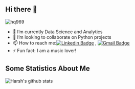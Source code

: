 ## Hi there 👋
<p align="left"> <img src="https://komarev.com/ghpvc/?username=hq969" alt="hq969"/> </p>

- 🌱 I’m currently Data Science and Analytics
- 👯 I’m looking to collaborate on Python projects
- 📫 How to reach me:[![Linkedin Badge](https://img.shields.io/badge/-LinkedIn-blue?style=flat-square&logo=Linkedin&logoColor=white&link=)](https://www.linkedin.com/in/harsh-sonkar-232573250) 
, [![Gmail Badge](https://img.shields.io/badge/-Gmail-c14438?style=flat-square&logo=Gmail&logoColor=white&link=mailto:contact.harshsonkar@gmail.com)](mailto:contact.harshsonkar@gmail.com)
- ⚡ Fun fact: I am a music lover!

## Some Statistics About Me
![Harsh's github stats](https://github-readme-stats.vercel.app/api?username=hq969&include_all_commits=true&count_private=true&show_owner=true&show_icons=true&theme=merko)<br>
